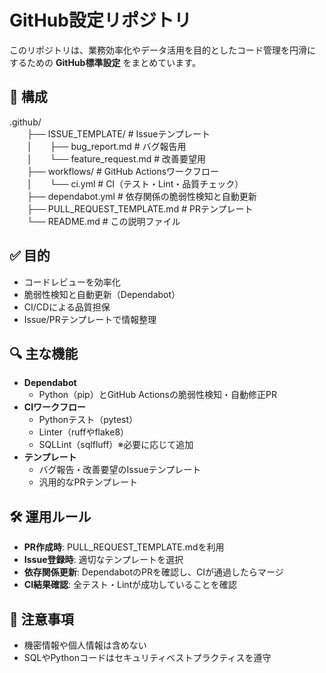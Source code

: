 # GitHub設定リポジトリ

このリポジトリは、業務効率化やデータ活用を目的としたコード管理を円滑にするための **GitHub標準設定** をまとめています。

## 📂 構成
.github/  
　　├── ISSUE_TEMPLATE/           # Issueテンプレート  
　　│　　├── bug_report.md         # バグ報告用  
　　│　　└── feature_request.md    # 改善要望用  
　　├── workflows/                # GitHub Actionsワークフロー  
　　│　　└── ci.yml                # CI（テスト・Lint・品質チェック）  
　　├── dependabot.yml            # 依存関係の脆弱性検知と自動更新  
　　├── PULL_REQUEST_TEMPLATE.md  # PRテンプレート  
　　└── README.md                 # この説明ファイル  


## ✅ 目的
- コードレビューを効率化
- 脆弱性検知と自動更新（Dependabot）
- CI/CDによる品質担保
- Issue/PRテンプレートで情報整理

## 🔍 主な機能
- **Dependabot**  
  - Python（pip）とGitHub Actionsの脆弱性検知・自動修正PR
- **CIワークフロー**  
  - Pythonテスト（pytest）
  - Linter（ruffやflake8）
  - SQLLint（sqlfluff）※必要に応じて追加
- **テンプレート**  
  - バグ報告・改善要望のIssueテンプレート
  - 汎用的なPRテンプレート

## 🛠 運用ルール
- **PR作成時**: PULL_REQUEST_TEMPLATE.mdを利用
- **Issue登録時**: 適切なテンプレートを選択
- **依存関係更新**: DependabotのPRを確認し、CIが通過したらマージ
- **CI結果確認**: 全テスト・Lintが成功していることを確認

## 📌 注意事項
- 機密情報や個人情報は含めない
- SQLやPythonコードはセキュリティベストプラクティスを遵守